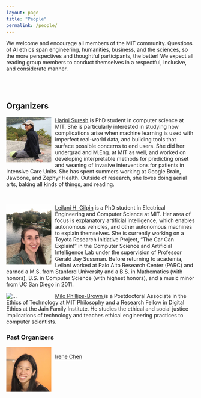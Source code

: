 ```yaml
---
layout: page
title: "People"
permalink: /people/
---
```


We welcome and encourage all members of the MIT community. Questions of AI ethics span engineering, humanities, business, and the sciences, so the more perspectives and thoughtful participants, the better! We expect all reading group members to conduct themselves in a respectful, inclusive, and considerate manner. 

<br> <br>

## Organizers

<p>
<img src="/harini.jpg" alt="..." class="float-left mr-2" width="120px" style="float: left; margin-right: 10px;">
<a href="http://harinisuresh.com/">Harini Suresh</a> is PhD student in computer science at MIT. She is particularly interested in studying how complications arise when machine learning is used with imperfect real-world data, and building tools that surface possible concerns to end users. She did her undergrad and M.Eng. at MIT as well, and worked on developing interpretable methods for predicting onset and weaning of invasive interventions for patients in Intensive Care Units. She has spent summers working at Google Brain, Jawbone, and Zephyr Health. Outside of research, she loves doing aerial arts, baking all kinds of things, and reading.
</p>

<br>

<p>
<img src="/leilani.jpg" alt="..." class="float-left mr-2" width="120px" style="float: left; margin-right: 10px;">
<a href="http://people.csail.mit.edu/lgilpin/">Leilani H. Gilpin</a> is a PhD student in Electrical Engineering and
Computer Science at MIT.  Her area of focus is explanatory artificial
intelligence, which enables autonomous vehicles, and other autonomous
machines to explain themselves. She is currently working on a Toyota
Research Initiative Project, “The Car Can Explain!” in the Computer
Science and Artificial Intelligence Lab under the supervision of
Professor Gerald Jay Sussman.  Before returning to academia, Leilani
worked at Palo Alto Research Center (PARC) and earned a M.S. from Stanford University and a  B.S. in Mathematics (with honors),
B.S. in Computer Science (with highest honors), and a music minor from
UC San Diego in 2011. 
</p>

<p>
<img src="/milo.jpg" alt="..." class="float-left mr-2" width="120px" style="float: left; margin-right: 10px;">
<a href="http://www.milopb.com/"> Milo Phillips-Brown </a> is a Postdoctoral Associate in the Ethics of Technology at MIT Philosophy and a Research Fellow in Digital Ethics at the Jain Family Institute. He studies the ethical and social justice implications of technology and teaches ethical engineering practices to computer scientists.
</p>

### Past Organizers


<p>
<img src="/irene.jpg" alt="..." class="float-left mr-2" width="120px" style="float: left; margin-right: 10px;">
  <br>
<a href="http://irenechen.net">Irene Chen</a>
</p>

<br>

